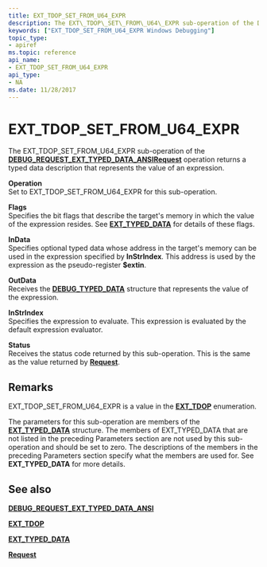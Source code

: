 ```yaml
---
title: EXT_TDOP_SET_FROM_U64_EXPR
description: The EXT\_TDOP\_SET\_FROM\_U64\_EXPR sub-operation of the DEBUG\_REQUEST\_EXT\_TYPED\_DATA\_ANSIRequest operation returns a typed data description that represents the value of an expression.
keywords: ["EXT_TDOP_SET_FROM_U64_EXPR Windows Debugging"]
topic_type:
- apiref
ms.topic: reference
api_name:
- EXT_TDOP_SET_FROM_U64_EXPR
api_type:
- NA
ms.date: 11/28/2017
---
```


# EXT\_TDOP\_SET\_FROM\_U64\_EXPR


The EXT\_TDOP\_SET\_FROM\_U64\_EXPR sub-operation of the [**DEBUG\_REQUEST\_EXT\_TYPED\_DATA\_ANSI**](debug-request-ext-typed-data-ansi.md)[**Request**](request.md) operation returns a typed data description that represents the value of an expression.

<span id="Operation"></span><span id="operation"></span><span id="OPERATION"></span>**Operation**  
Set to EXT\_TDOP\_SET\_FROM\_U64\_EXPR for this sub-operation.

<span id="Flags"></span><span id="flags"></span><span id="FLAGS"></span>**Flags**  
Specifies the bit flags that describe the target's memory in which the value of the expression resides. See [**EXT\_TYPED\_DATA**](/windows-hardware/drivers/ddi/wdbgexts/ns-wdbgexts-_ext_typed_data) for details of these flags.

<span id="InData"></span><span id="indata"></span><span id="INDATA"></span>**InData**  
Specifies optional typed data whose address in the target's memory can be used in the expression specified by **InStrIndex**. This address is used by the expression as the pseudo-register **$extin**.

<span id="OutData"></span><span id="outdata"></span><span id="OUTDATA"></span>**OutData**  
Receives the [**DEBUG\_TYPED\_DATA**](/windows-hardware/drivers/ddi/wdbgexts/ns-wdbgexts-_debug_typed_data) structure that represents the value of the expression.

<span id="InStrIndex"></span><span id="instrindex"></span><span id="INSTRINDEX"></span>**InStrIndex**  
Specifies the expression to evaluate. This expression is evaluated by the default expression evaluator.

<span id="Status"></span><span id="status"></span><span id="STATUS"></span>**Status**  
Receives the status code returned by this sub-operation. This is the same as the value returned by [**Request**](request.md).

## Remarks

EXT\_TDOP\_SET\_FROM\_U64\_EXPR is a value in the [**EXT\_TDOP**](/windows-hardware/drivers/ddi/wdbgexts/ne-wdbgexts-_ext_tdop) enumeration.

The parameters for this sub-operation are members of the [**EXT\_TYPED\_DATA**](/windows-hardware/drivers/ddi/wdbgexts/ns-wdbgexts-_ext_typed_data) structure. The members of EXT\_TYPED\_DATA that are not listed in the preceding Parameters section are not used by this sub-operation and should be set to zero. The descriptions of the members in the preceding Parameters section specify what the members are used for. See **EXT\_TYPED\_DATA** for more details.

## <span id="see_also"></span>See also


[**DEBUG\_REQUEST\_EXT\_TYPED\_DATA\_ANSI**](debug-request-ext-typed-data-ansi.md)

[**EXT\_TDOP**](/windows-hardware/drivers/ddi/wdbgexts/ne-wdbgexts-_ext_tdop)

[**EXT\_TYPED\_DATA**](/windows-hardware/drivers/ddi/wdbgexts/ns-wdbgexts-_ext_typed_data)

[**Request**](request.md)

 


